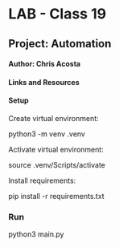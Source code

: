# LAB - Class 19

## Project: Automation

#### Author: Chris Acosta

#### Links and Resources

#### Setup

Create virtual environment:

python3 -m venv .venv

Activate virtual environment:

source .venv/Scripts/activate


Install requirements:

pip install -r requirements.txt

### Run

python3 main.py